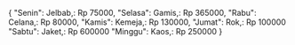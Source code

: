 {
  "Senin": Jelbab,: Rp 75000,
  "Selasa": Gamis,: Rp 365000,
  "Rabu": Celana,: Rp 80000,
  "Kamis": Kemeja,: Rp 130000,
  "Jumat": Rok,: Rp 100000
  "Sabtu": Jaket,: Rp 600000
  "Minggu": Kaos,: Rp 250000
}
